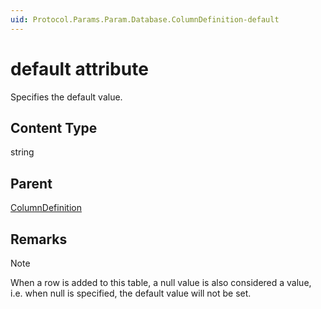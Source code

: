 ```yaml
---
uid: Protocol.Params.Param.Database.ColumnDefinition-default
---
```


# default attribute

Specifies the default value.

## Content Type

string

## Parent

[ColumnDefinition](xref:Protocol.Params.Param.Database.ColumnDefinition)

## Remarks

> [!NOTE]
> When a row is added to this table, a null value is also considered a value, i.e. when null is specified, the default value will not be set.
